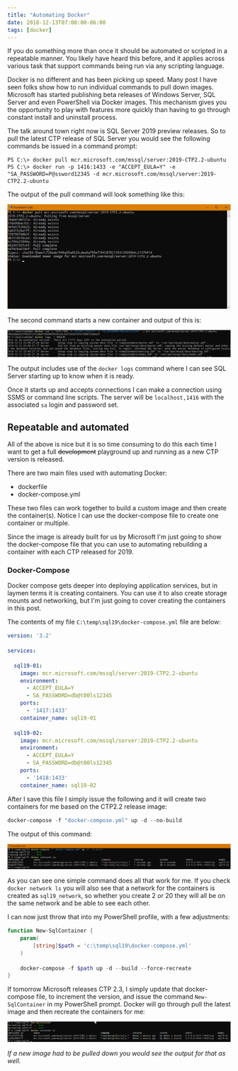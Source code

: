 ```yaml
---
title: "Automating Docker"
date: 2018-12-13T07:00:00-06:00
tags: [docker]
---
```


If you do something more than once it should be automated or scripted in a repeatable manner. You likely have heard this before, and it applies across various task that support commands being run via any scripting language.

Docker is no different and has been picking up speed. Many post I have seen folks show how to run individual commands to pull down images. Microsoft has started publishing beta releases of Windows Server, SQL Server and even PowerShell via Docker images. This mechanism gives you the opportunity to play with features more quickly than having to go through constant install and uninstall process.

The talk around town right now is SQL Server 2019 preview releases. So to pull the latest CTP release of SQL Server you would see the following commands be issued in a command prompt:

```
PS C:\> docker pull mcr.microsoft.com/mssql/server:2019-CTP2.2-ubuntu
PS C:\> docker run -p 1416:1433 -e "ACCEPT_EULA=Y" -e "SA_PASSWORD=P@ssword12345 -d mcr.microsoft.com/mssql/server:2019-CTP2.2-ubuntu
```

The output of the pull command will look something like this:

![](/img/dockerctppull.png)

The second command starts a new container and output of this is:

![](/img/dockerrun.png)

The output includes use of the `docker logs` command where I can see SQL Server starting up to know when it is ready.

Once it starts up and accepts connections I can make a connection using SSMS or command line scripts. The server will be `localhost,1416` with the associated `sa` login and password set.

## Repeatable and automated

All of the above is nice but it is so time consuming to do this each time I want to get a full ~~development~~ playground up and running as a new CTP version is released.

There are two main files used with automating Docker:

- dockerfile
- docker-compose.yml

These two files can work together to build a custom image and then create the container(s). Notice I can use the docker-compose file to create one container or multiple.

Since the image is already built for us by Microsoft I'm just going to show the docker-compose file that you can use to automating rebuilding a container with each CTP released for 2019.

### Docker-Compose

Docker compose gets deeper into deploying application services, but in laymen terms it is creating containers. You can use it to also create storage mounts and networking, but I'm just going to cover creating the containers in this post.

The contents of my file `C:\temp\sql19\docker-compose.yml` file are below:

```yaml
version: '3.2'

services:

  sql19-01:
    image: mcr.microsoft.com/mssql/server:2019-CTP2.2-ubuntu
    environment:
      - ACCEPT_EULA=Y
      - SA_PASSWORD=db@t00ls12345
    ports:
      - '1417:1433'
    container_name: sql19-01

  sql19-02:
    image: mcr.microsoft.com/mssql/server:2019-CTP2.2-ubuntu
    environment:
      - ACCEPT_EULA=Y
      - SA_PASSWORD=db@t00ls12345
    ports:
      - '1418:1433'
    container_name: sql19-02
```

After I save this file I simply issue the following and it will create two containers for me based on the CTP2.2 release image:

```powershell
docker-compose -f "docker-compose.yml" up -d --no-build
```

The output of this command:

![](/img/dockercompose.png)

As you can see one simple command does all that work for me. If you check `docker network ls` you will also see that a network for the containers is created as `sql19_network`, so whether you create 2 or 20 they will all be on the same network and be able to see each other.

I can now just throw that into my PowerShell profile, with a few adjustments:

```powershell
function New-SqlContainer {
	param(
		[string]$path = 'c:\temp\sql19\docker-compose.yml'
	)

	docker-compose -f $path up -d --build --force-recreate
}
```

If tomorrow Microsoft releases CTP 2.3, I simply update that docker-compose file, to increment the version, and issue the command `New-SqlContainer` in my PowerShell prompt. Docker will go through pull the latest image and then recreate the containers for me:

![](/img/dockercompose2.png)

_If a new image had to be pulled down you would see the output for that as well._